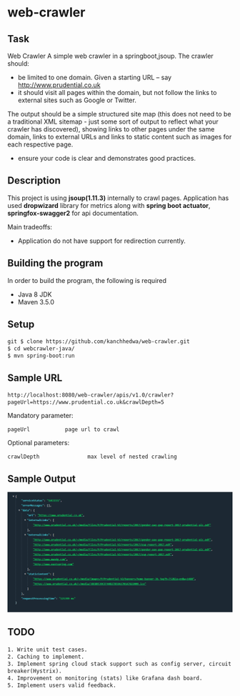 # web-crawler

## Task

 Web Crawler
 A simple web crawler in a springboot,jsoup.
The crawler should:

- be limited to one domain. Given a starting URL – say  http://www.prudential.co.uk 
- it should visit all pages within the domain, but not follow the links to external sites such as Google or Twitter.

The output should be a simple structured site map (this does not need to be a traditional XML sitemap - just some sort of output to reflect 
what your crawler has discovered), showing links to other pages under the same domain, links to external URLs and links to static content 
such as images for each respective page.

- ensure your code is clear and demonstrates good practices.


## Description
This project is using **jsoup(1.11.3)** internally to crawl pages. Application has used **dropwizard** library for metrics along with **spring boot actuator**,
**springfox-swagger2** for api documentation.  

Main tradeoffs:

- Application do not have support for redirection currently.

## Building the program

In order to build the program, the following is required

- Java 8 JDK
- Maven 3.5.0

## Setup
    git $ clone https://github.com/kanchhedwa/web-crawler.git
    $ cd webcrawler-java/
    $ mvn spring-boot:run

## Sample URL 
	http://localhost:8080/web-crawler/apis/v1.0/crawler?pageUrl=https://www.prudential.co.uk&crawlDepth=5


Mandatory parameter:

    pageUrl           page url to crawl
    
Optional parameters:

    crawlDepth               max level of nested crawling

## Sample Output

![Sample Output](https://github.com/kanchhedwa/web-crawler/blob/master/sample-output.PNG?raw=true)

## TODO
	1. Write unit test cases.
	2. Caching to implement.
	3. Implement spring cloud stack support such as config server, circuit breaker(Hystrix).
	4. Improvement on monitoring (stats) like Grafana dash board.
	5. Implement users valid feedback.